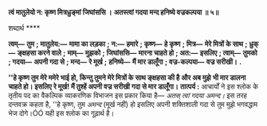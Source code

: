 **त्वं मातुलेयो न: कृष्ण मित्रध्रुङ्मां जिघांससि ।** **अतस्त्वां गदया मन्द हनिष्ये वज्रकल्पया ॥ ५॥** 

शब्दार्थ **** 

**त्वम्—** **तुम** **; मातुलेय:—** **मामा का लड़का** **; न:—** **हमारे** **; कृष्ण—** **हे कृष्ण** **; मित्र—** **मेरे मित्रों के साथ** **; ध्रुक्—** **ङ्क्षहसा करने वाले** **;** **माम्—** **मुझको** **; जिघांससि—** **मारना चाहते हो** **; अत:—** **इसलिए** **; त्वाम्—** **तुमको** **; गदया—** **अपनी गदा से** **; मन्द—** **रे मूर्ख** **;** **हनिष्ये—** **मैं मार डालूँगा** **; वज्र-कल्पया—** **वज्र सरीखी।** **.** 

**''हे कृष्ण तुम मेरे ममेरे भाई हो, किन्तु तुमने मेरे मित्रों के साथ ङ्क्षहसा की है और अब मुझे** **भी मार डालना चाहते हो। इसलिए रे मूर्ख! मैं तुश्हें अपनी वज्र सरीखी गदा से मार डालूँगा।** **तात्पर्य :** आचार्यों ने इस श्लोक के तृतीय पद का वैकल्पिक व्याकरणिक विभाजन इस प्रकार किया है— *अतस् त्वां गदया अमन्द।* इस तरह दन्तवक्र कहता है, ''हे कृष्ण, तुम *अमन्द* (मूर्ख नहीं) हो इसलिए अपनी शक्तिशाली गदा से तुम मुझे भगवद्धाम भेज दोगे।ÓÓ यही इस श्लोक का गूढ़ार्थ है।  
